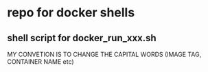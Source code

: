 # repo for docker shells
## shell script for docker_run_xxx.sh

MY CONVETION IS TO CHANGE THE CAPITAL WORDS (IMAGE TAG, CONTAINER NAME etc) 
